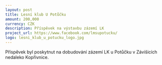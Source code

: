 ```yaml
---
layout: post
title: Lesní klub U Potůčku
amount: 200,000
currency: CZK
description: Příspěvek na výstavbu zázemí LK
project_url: https://www.facebook.com/lmsupotucku/
logo: lesni_klub_u_potucku_logo.jpg
---
```


Příspěvek byl poskytnut na dobudování zázemí LK u Potůčku v Závišicích nedaleko Kopřivnice.
